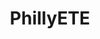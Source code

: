 ---
category: event
title: PhillyETE
logo: /resources/img/phillyete2014.png
location: Philadelphia
description: ""
start: 22 April 2014
end: 23 April 2014
link-out: http://phillyemergingtech.com/2014/
---